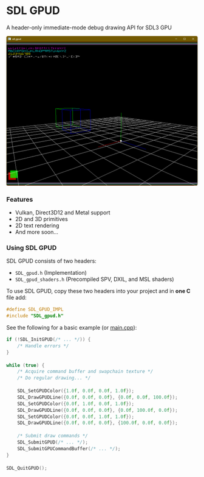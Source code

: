 # SDL GPUD

A header-only immediate-mode debug drawing API for SDL3 GPU

![](doc/image.png)

### Features
- Vulkan, Direct3D12 and Metal support
- 2D and 3D primitives
- 2D text rendering
- And more soon...

### Using SDL GPUD

SDL GPUD consists of two headers:
- `SDL_gpud.h` (Implementation)
- `SDL_gpud_shaders.h` (Precompiled SPV, DXIL, and MSL shaders)

To use SDL GPUD, copy these two headers into your project and in **one C** file add:
```c
#define SDL_GPUD_IMPL
#include "SDL_gpud.h"
```

See the following for a basic example (or [main.cpp](example/main.cpp)):
```c++
if (!SDL_InitGPUD(/* ... */)) {
    /* Handle errors */
}

while (true) {
    /* Acquire command buffer and swapchain texture */
    /* Do regular drawing... */

    SDL_SetGPUDColor({1.0f, 0.0f, 0.0f, 1.0f});
    SDL_DrawGPUDLine({0.0f, 0.0f, 0.0f}, {0.0f, 0.0f, 100.0f});
    SDL_SetGPUDColor({0.0f, 1.0f, 0.0f, 1.0f});
    SDL_DrawGPUDLine({0.0f, 0.0f, 0.0f}, {0.0f, 100.0f, 0.0f});
    SDL_SetGPUDColor({0.0f, 0.0f, 1.0f, 1.0f});
    SDL_DrawGPUDLine({0.0f, 0.0f, 0.0f}, {100.0f, 0.0f, 0.0f});

    /* Submit draw commands */
    SDL_SubmitGPUD(/* ... */);
    SDL_SubmitGPUCommandBuffer(/* ... */);
}

SDL_QuitGPUD();
```